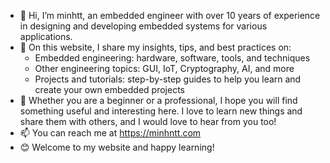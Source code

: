 - 👋 Hi, I’m minhtt, an embedded engineer with over 10 years of experience in designing and developing embedded systems for various applications.
- 🚀 On this website, I share my insights, tips, and best practices on:
  - Embedded engineering: hardware, software, tools, and techniques
  - Other engineering topics: GUI, IoT, Cryptography, AI, and more
  - Projects and tutorials: step-by-step guides to help you learn and create your own embedded projects
- 🙌 Whether you are a beginner or a professional, I hope you will find something useful and interesting here. I love to learn new things and share them with others, and I would love to hear from you too!
- 📫 You can reach me at https://minhntt.com
- 😊 Welcome to my website and happy learning!


<!---
minhntt30/minhntt30 is a ✨ special ✨ repository because its `README.md` (this file) appears on your GitHub profile.
You can click the Preview link to take a look at your changes.
--->
